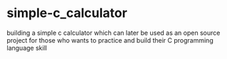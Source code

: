 # simple-c_calculator
building a simple c calculator which can later be used as an open source project for those who wants to practice and build their C  programming language skill
